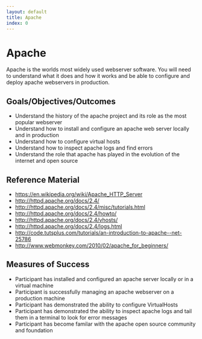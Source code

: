 ```yaml
---
layout: default
title: Apache 
index: 0
---
```


Apache
======

Apache is the worlds most widely used webserver software. You will need to understand what it does and how it works and be able to configure and deploy apache webservers in production.  

Goals/Objectives/Outcomes
-------------------------

* Understand the history of the apache project and its role as the most popular webserver
* Understand how to install and configure an apache web server locally and in production
* Understand how to configure virtual hosts
* Understand how to inspect apache logs and find errors
* Understand the role that apache has played in the evolution of the internet and open source

Reference Material
------------------

* https://en.wikipedia.org/wiki/Apache_HTTP_Server
* http://httpd.apache.org/docs/2.4/
* http://httpd.apache.org/docs/2.4/misc/tutorials.html
* http://httpd.apache.org/docs/2.4/howto/
* http://httpd.apache.org/docs/2.4/vhosts/
* http://httpd.apache.org/docs/2.4/logs.html
* http://code.tutsplus.com/tutorials/an-introduction-to-apache--net-25786
* http://www.webmonkey.com/2010/02/apache_for_beginners/

Measures of Success
-------------------

* Participant has installed and configured an apache server locally or in a virtual machine
* Participant is successfully managing an apache webserver on a production machine 
* Participant has demonstrated the ability to configure VirtualHosts 
* Participant has demonstrated the ability to inspect apache logs and tail them in a terminal to look for error messages
* Participant has become familar with the apache open source community and foundation  
